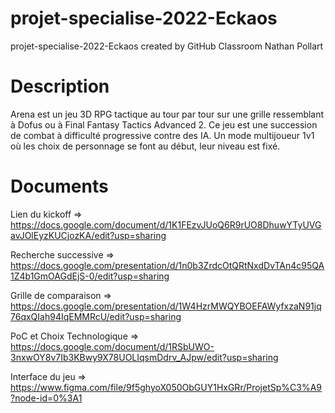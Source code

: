 # projet-specialise-2022-Eckaos
projet-specialise-2022-Eckaos created by GitHub Classroom
Nathan Pollart


# Description

Arena est un jeu 3D RPG tactique au tour par tour sur une grille ressemblant à Dofus ou à Final Fantasy Tactics Advanced 2. Ce jeu est une succession de combat à difficulté progressive contre des IA. Un mode multijoueur 1v1 où les choix de personnage se font au début, leur niveau est fixé.

# Documents


Lien du kickoff => https://docs.google.com/document/d/1K1FEzvJUoQ6R9rUO8DhuwYTyUVGavJOlEyzKUCjozKA/edit?usp=sharing

Recherche successive => https://docs.google.com/presentation/d/1n0b3ZrdcOtQRtNxdDvTAn4c95QA1Z4b1GmOAGdEjS-0/edit?usp=sharing

Grille de comparaison => https://docs.google.com/presentation/d/1W4HzrMWQYBOEFAWyfxzaN91jq76qxQIah94IqEMMRcU/edit?usp=sharing

PoC et Choix Technologique => https://docs.google.com/document/d/1RSbUWO-3nxwOY8v7Ib3KBwy9X78UOLIqsmDdrv_AJpw/edit?usp=sharing

Interface du jeu => https://www.figma.com/file/9f5ghyoX050ObGUY1HxGRr/ProjetSp%C3%A9?node-id=0%3A1
